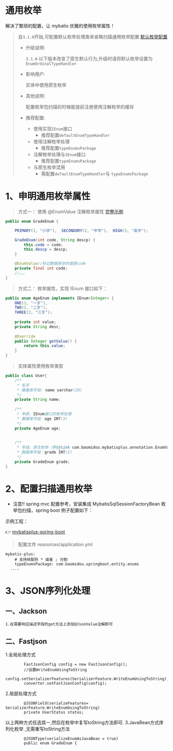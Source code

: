 

# 通用枚举

解决了繁琐的配置，让 mybatis 优雅的使用枚举属性！

> 自`3.1.0`开始,可配置默认枚举处理类来省略扫描通用枚举配置 [默认枚举配置](../config/#defaultEnumTypeHandler)
>
> - 升级说明:
>
>   `3.1.0` 以下版本改变了原生默认行为,升级时请将默认枚举设置为`EnumOrdinalTypeHandler`
>
> - 影响用户:
>
>   实体中使用原生枚举
>
> - 其他说明:
>
>   配置枚举包扫描的时候能提前注册使用注解枚举的缓存
>
> - 推荐配置:
>
>   - 使用实现`IEnum`接口
>     - 推荐配置`defaultEnumTypeHandler`
>   - 使用注解枚举处理
>     - 推荐配置`typeEnumsPackage`
>   - 注解枚举处理与`IEnum`接口
>     - 推荐配置`typeEnumsPackage`
>   - 与原生枚举混用
>     - 需配置`defaultEnumTypeHandler`与 `typeEnumsPackage`

# 1、申明通用枚举属性


> 方式一： 使用 @EnumValue 注解枚举属性 [完整示例](https://gitee.com/baomidou/mybatis-plus-samples/blob/master/mybatis-plus-sample-enum/src/main/java/com/baomidou/mybatisplus/samples/enums/enums/GradeEnum.java)

```java
public enum GradeEnum {

    PRIMARY(1, "小学"),  SECONDORY(2, "中学"),  HIGH(3, "高中");

    GradeEnum(int code, String descp) {
        this.code = code;
        this.descp = descp;
    }

    @EnumValue//标记数据库存的值是code
    private final int code;
    //。。。
}
```

> 方式二： 枚举属性，实现 IEnum 接口如下：

```java
public enum AgeEnum implements IEnum<Integer> {
    ONE(1, "一岁"),
    TWO(2, "二岁"),
    THREE(3, "三岁");
    
    private int value;
    private String desc;
    
    @Override
    public Integer getValue() {
        return this.value;
    }
}
```

> 实体属性使用枚举类型

```java
public class User{
    /**
     * 名字
     * 数据库字段: name varchar(20)
     */
    private String name;
    
    /**
     * 年龄，IEnum接口的枚举处理
     * 数据库字段：age INT(3)
     */
    private AgeEnum age;
        
        
    /**
     * 年级，原生枚举（带{@link com.baomidou.mybatisplus.annotation.EnumValue}):
     * 数据库字段：grade INT(2)
     */
    private GradeEnum grade;
}
```

# 2、配置扫描通用枚举

- 注意!! spring mvc 配置参考，安装集成 MybatisSqlSessionFactoryBean 枚举包扫描，spring boot 例子配置如下：

示例工程：

👉 [mybatisplus-spring-boot](https://git.oschina.net/baomidou/mybatisplus-spring-boot)

> 配置文件 resources/application.yml

```
mybatis-plus:
    # 支持统配符 * 或者 ; 分割
    typeEnumsPackage: com.baomidou.springboot.entity.enums
  ....
```
# 3、JSON序列化处理
## 一、Jackson
	1.在需要响应描述字段的get方法上添加@JsonValue注解即可

## 二、Fastjson
1.全局处理方式
```
		FastJsonConfig config = new FastJsonConfig();
		//设置WriteEnumUsingToString
		config.setSerializerFeatures(SerializerFeature.WriteEnumUsingToString);
		converter.setFastJsonConfig(config);
```
2.局部处理方式
```	
		@JSONField(serialzeFeatures= SerializerFeature.WriteEnumUsingToString)
		private UserStatus status;
```
以上两种方式任选其一,然后在枚举中复写toString方法即可.
3.JavaBean方式序列化枚举 ,无需重写toString方法
```	
		@JSONType(serializeEnumAsJavaBean = true)
		public enum GradeEnum {
```

